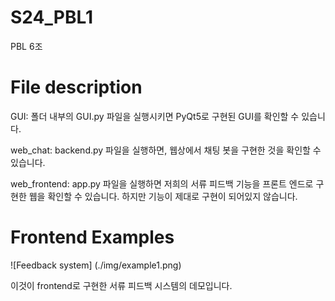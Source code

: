 # S24_PBL1
PBL 6조

File description
================
GUI: 폴더 내부의 GUI.py 파일을 실행시키면 PyQt5로 구현된 GUI를 확인할 수 있습니다.

web_chat: backend.py 파일을 실행하면, 웹상에서 채팅 봇을 구현한 것을 확인할 수 있습니다.

web_frontend: app.py 파일을 실행하면 저희의 서류 피드백 기능을 프론트 엔드로 구현한 웹을 확인할 수 있습니다. 하지만 기능이 제대로 구현이 되어있지 않습니다.

Frontend Examples
=================
![Feedback system] (./img/example1.png)

이것이 frontend로 구현한 서류 피드백 시스템의 데모입니다.
